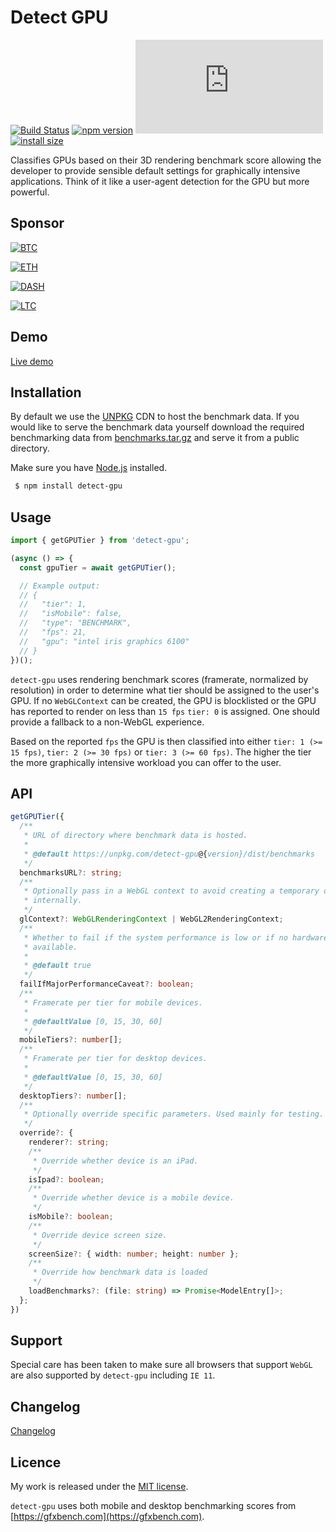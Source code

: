 # Detect GPU

[![Build Status](https://travis-ci.com/TimvanScherpenzeel/detect-gpu.svg?branch=master)](https://travis-ci.com/TimvanScherpenzeel/detect-gpu)
[![npm version](https://badge.fury.io/js/detect-gpu.svg)](https://badge.fury.io/js/detect-gpu)
[![gzip size](https://img.badgesize.io/https:/unpkg.com/detect-gpu/dist/detect-gpu.esm.js?compression=gzip)](https://unpkg.com/detect-gpu)
[![install size](https://packagephobia.now.sh/badge?p=detect-gpu)](https://packagephobia.now.sh/result?p=detect-gpu)

Classifies GPUs based on their 3D rendering benchmark score allowing the developer to provide sensible default settings for graphically intensive applications. Think of it like a user-agent detection for the GPU but more powerful.

## Sponsor

[![BTC](https://img.shields.io/badge/BTC-3JK7LX5JsSYTKja16eGmDtjKfyTexVwB8z-f5f5f5?logo=bitcoin)](https://blockchain.com/btc/address/3JK7LX5JsSYTKja16eGmDtjKfyTexVwB8z)

[![ETH](https://img.shields.io/badge/ETH-0xDd324578a724Af06B9c39E3351C3627Cb85D85cA-f5f5f5?logo=ethereum)](https://blockchain.com/eth/address/0xDd324578a724Af06B9c39E3351C3627Cb85D85cA)

[![DASH](https://img.shields.io/badge/DASH-XpwH46HxvfNsvtopc4734vSdQdjhounzX7-f5f5f5?logo=dash)](https://explorer.dash.org/insight/address/XpwH46HxvfNsvtopc4734vSdQdjhounzX7)

[![LTC](https://img.shields.io/badge/LTC-METUJrwmejUVFGdrzgVU6i6f1jxxyrKRTc-f5f5f5?logo=litecoin)](https://live.blockcypher.com/ltc/address/METUJrwmejUVFGdrzgVU6i6f1jxxyrKRTc/)

## Demo

[Live demo](https://timvanscherpenzeel.github.io/detect-gpu/)

## Installation

By default we use the [UNPKG](https://unpkg.com) CDN to host the benchmark data. If you would like to serve the benchmark data yourself download the required benchmarking data from [benchmarks.tar.gz](https://github.com/TimvanScherpenzeel/detect-gpu/raw/master/benchmarks.tar.gz) and serve it from a public directory.

Make sure you have [Node.js](http://nodejs.org/) installed.

```sh
 $ npm install detect-gpu
```

## Usage

```ts
import { getGPUTier } from 'detect-gpu';

(async () => {
  const gpuTier = await getGPUTier();

  // Example output:
  // {
  //   "tier": 1,
  //   "isMobile": false,
  //   "type": "BENCHMARK",
  //   "fps": 21,
  //   "gpu": "intel iris graphics 6100"
  // }
})();
```

`detect-gpu` uses rendering benchmark scores (framerate, normalized by resolution) in order to determine what tier should be assigned to the user's GPU. If no `WebGLContext` can be created, the GPU is blocklisted or the GPU has reported to render on less than `15 fps` `tier: 0` is assigned. One should provide a fallback to a non-WebGL experience.

Based on the reported `fps` the GPU is then classified into either `tier: 1 (>= 15 fps)`, `tier: 2 (>= 30 fps)` or `tier: 3 (>= 60 fps)`. The higher the tier the more graphically intensive workload you can offer to the user.

## API

```ts
getGPUTier({
  /**
   * URL of directory where benchmark data is hosted.
   *
   * @default https://unpkg.com/detect-gpu@{version}/dist/benchmarks
   */
  benchmarksURL?: string;
  /**
   * Optionally pass in a WebGL context to avoid creating a temporary one
   * internally.
   */
  glContext?: WebGLRenderingContext | WebGL2RenderingContext;
  /**
   * Whether to fail if the system performance is low or if no hardware GPU is
   * available.
   *
   * @default true
   */
  failIfMajorPerformanceCaveat?: boolean;
  /**
   * Framerate per tier for mobile devices.
   *
   * @defaultValue [0, 15, 30, 60]
   */
  mobileTiers?: number[];
  /**
   * Framerate per tier for desktop devices.
   *
   * @defaultValue [0, 15, 30, 60]
   */
  desktopTiers?: number[];
  /**
   * Optionally override specific parameters. Used mainly for testing.
   */
  override?: {
    renderer?: string;
    /**
     * Override whether device is an iPad.
     */
    isIpad?: boolean;
    /**
     * Override whether device is a mobile device.
     */
    isMobile?: boolean;
    /**
     * Override device screen size.
     */
    screenSize?: { width: number; height: number };
    /**
     * Override how benchmark data is loaded
     */
    loadBenchmarks?: (file: string) => Promise<ModelEntry[]>;
  };
})
```

## Support

Special care has been taken to make sure all browsers that support `WebGL` are also supported by `detect-gpu` including `IE 11`.

## Changelog

[Changelog](CHANGELOG.md)

## Licence

My work is released under the [MIT license](https://raw.githubusercontent.com/TimvanScherpenzeel/detect-gpu/master/LICENSE).

`detect-gpu` uses both mobile and desktop benchmarking scores from [https://gfxbench.com](https://gfxbench.com).
